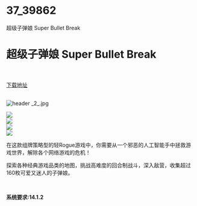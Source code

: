 # 37_39862
超级子弹娘 Super Bullet Break
# 超级子弹娘 Super Bullet Break
 <br/></br>
[下载地址](https://www.switch520.cc/article/39862 "下载地址")
<br/></br>

<p><img title="header _2_.jpg" src="https://www.switch520.cc/muke_img/2022_07_25_484ebd1f3d01b.jpg" alt="header _2_.jpg"></p>
<p><img src="https://cdn.cloudflare.steamstatic.com/steam/apps/1767170/ss_e40737348da93d9921235d930aded5d29842ac8f.600x338.jpg?t=1660229608"><br>
<img src="https://cdn.cloudflare.steamstatic.com/steam/apps/1767170/ss_2d86bb89c834591f2d9e7e0cc9628c09699fe156.600x338.jpg?t=1660229608"><br>
<img src="https://cdn.cloudflare.steamstatic.com/steam/apps/1767170/ss_a7f2d4b28ae684c73f8314453adb28694ce12105.600x338.jpg?t=1660229608"><br>
<img src="https://cdn.cloudflare.steamstatic.com/steam/apps/1767170/ss_4fc528ede3fd4af7df4b71df4dd6d04979b32951.600x338.jpg?t=1660229608"></p>
<p>在这款组牌策略型的轻Rogue游戏中，你需要从一个邪恶的人工智能手中拯救游戏世界，解除各个网络游戏的危机！</p>
<p>探索各种经典游戏品类的地图，挑战高难度的回合制战斗，深入敌营，收集超过160枚可爱又迷人的子弹娘。</p>
<p>&nbsp;</p>
<p><strong>系统要求:14.1.2</strong></p>


